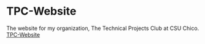 # TPC-Website
The website for my organization, The Technical Projects Club at CSU Chico.
[TPC-Website](https://tpcchico.org)

